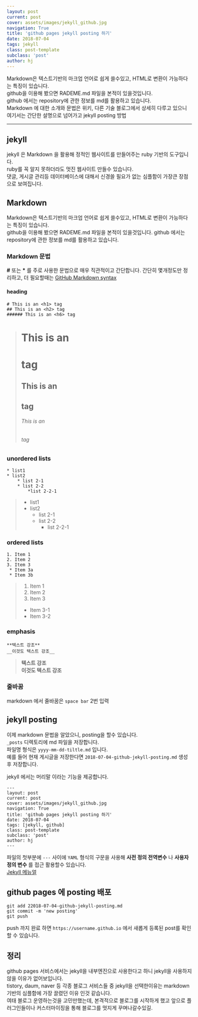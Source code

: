 ```yaml
---
layout: post
current: post
cover: assets/images/jekyll_github.jpg
navigation: True
title: 'github pages jekyll posting 하기'
date: 2018-07-04
tags: jekyll
class: post-template
subclass: 'post'
author: hj
---
```


Markdown은 텍스트기반의 마크업 언어로 쉽게 쓸수있고, HTML로 변환이 가능하다는 특징이 있습니다.  
github을 이용해 봤으면 RADEME.md 파일을 본적이 있을것입니다.  
github 에서는 repository에 관한 정보를 md를 활용하고 있습니다.  
Markdown 에 대한 소개와 문법은 위키, 다른 기술 블로그에서 상세히 다루고 있으니 여기서는 간단한 설명으로 넘어가고
jekyll posting 방법 

---

## jekyll
jekyll 은 Markdown 을 활용해 정적인 웹사이트를 만들어주는 ruby 기반의 도구입니다.  
ruby를 꼭 알지 못하더라도 멋진 웹사이트 만들수 있습니다.  
댓글, 게시글 관리등 데이터베이스에 대해서 신경쓸 필요가 없는 심플함이 가장큰 장점으로 보여집니다.

## Markdown
Markdown은 텍스트기반의 마크업 언어로 쉽게 쓸수있고, HTML로 변환이 가능하다는 특징이 있습니다.  
github을 이용해 봤으면 RADEME.md 파일을 본적이 있을것입니다.
github 에서는 repository에 관한 정보를 md를 활용하고 있습니다.

### Markdown 문법
**#** 또는 **\*** 를 주로 사용한 문법으로 매우 직관적이고 간단합니다.
간단히 몇개정도만 정리하고, 더 필요할때는 [GitHub Markdown syntax](https://guides.github.com/pdfs/markdown-cheatsheet-online.pdf)
#### heading

```
# This is an <h1> tag
## This is an <h2> tag
###### This is an <h6> tag
```
> # This is an <h1> tag
> ## This is an <h2> tag
> ###### This is an <h6> tag

### unordered lists
```
* list1
* list2
    * list 2-1
    * list 2-2
        *list 2-2-1
```
> * list1
> * list2
>    * list 2-1
>    * list 2-2
>        * list 2-2-1

### ordered lists
```
1. Item 1
2. Item 2
3. Item 3
 * Item 3a
 * Item 3b
```
> 1. Item 1
> 2. Item 2
> 3. Item 3
>   * Item 3-1
>   * Item 3-2

### emphasis
```
**텍스트 강조**
__이것도 텍스트 강조__
```

> **텍스트 강조**  
> __이것도 텍스트 강조__

### 줄바꿈

markdown 에서 줄바꿈은 `space bar` 2번 입력

## jekyll posting

이제 markdown 문법을 알았으니, posting을 할수 있습니다.  
`_posts` 디렉토리에 md 파일을 저장합니다.  
파일명 형식은 `yyyy-mm-dd-tiltle.md` 입니다.  
예를 들어 현재 게시글을 저장한다면 `2018-07-04-github-jekyll-posting.md` 생성후 저장합니다.  

jekyll 에서는 머리말 이라는 기능을 제공합니다.
```
---
layout: post
current: post
cover: assets/images/jekyll_github.jpg
navigation: True
title: 'github pages jekyll posting 하기'
date: 2018-07-04
tags: [jekyll, github]
class: post-template
subclass: 'post'
author: hj
---
```
파일의 첫부분에 `---` 사이에 `YAML` 형식의 구문을 사용해 __사전 정의 전역변수__ 나 __사용자 정의 변수__ 를 접근 활용할수 있습니다.  
[Jekyll 메뉴얼](https://jekyllrb-ko.github.io/docs/frontmatter/)

## github pages 에 posting 배포 

`git add 22018-07-04-github-jekyll-posting.md`  
`git commit -m 'new posting' `  
`git push`  

push 까지 완료 하면 `https://username.github.io` 에서 새롭게 등록된 post를 확인 할 수 있습니다.

## 정리
github pages 서비스에서는 jekyll을 내부엔진으로 사용한다고 하니 jekyll을 사용하지 않을 이유가 없어보입니다.  
tistory, daum, naver 등 각종 블로그 서비스들 중 jekyll을 선택한이유는 markdown 기반의 심플함에 가장 끌렸던 
이유 인것 같습니다.  
여태 블로그 운영하는것을 고민만했는데, 본격적으로 블로그를 시작하게 했고 앞으로 플러그인들이나 커스터마이징을 통해 블로그를 멋지게 꾸며나갈수있길.